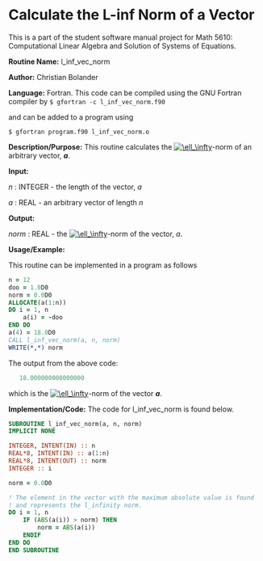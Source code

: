 # Calculate the L-inf Norm of a Vector

This is a part of the student software manual project for Math 5610: Computational Linear Algebra and Solution of Systems of Equations. 

**Routine Name:**           l_inf_vec_norm

**Author:** Christian Bolander

**Language:** Fortran. This code can be compiled using the GNU Fortran compiler by
```$ gfortran -c l_inf_vec_norm.f90```

and can be added to a program using

```$ gfortran program.f90 l_inf_vec_norm.o ``` 

**Description/Purpose:** This routine calculates the <a href="https://www.codecogs.com/eqnedit.php?latex=\ell_\infty" target="_blank"><img src="https://latex.codecogs.com/gif.latex?\ell_\infty" title="\ell_\infty" /></a>-norm of an arbitrary vector, ***a***.

**Input:**  

*n* : INTEGER - the length of the vector, *a*

*a* : REAL - an arbitrary vector of length *n*

**Output:** 

*norm* : REAL - the <a href="https://www.codecogs.com/eqnedit.php?latex=\ell_\infty" target="_blank"><img src="https://latex.codecogs.com/gif.latex?\ell_\infty" title="\ell_\infty" /></a>-norm of the vector, *a*.

**Usage/Example:**

This routine can be implemented in a program as follows

```fortran
n = 12
doo = 1.0D0
norm = 0.0D0
ALLOCATE(a(1:n))
DO i = 1, n
	a(i) = -doo
END DO
a(4) = 18.0D0
CALL l_inf_vec_norm(a, n, norm)
WRITE(*,*) norm
```

The output from the above code:

```fortran
   18.000000000000000  
```

which is the <a href="https://www.codecogs.com/eqnedit.php?latex=\ell_\infty" target="_blank"><img src="https://latex.codecogs.com/gif.latex?\ell_\infty" title="\ell_\infty" /></a>-norm of the vector ***a***.

**Implementation/Code:** The code for l_inf_vec_norm is found below.

```fortran
SUBROUTINE l_inf_vec_norm(a, n, norm)
IMPLICIT NONE

INTEGER, INTENT(IN) :: n
REAL*8, INTENT(IN) :: a(1:n)
REAL*8, INTENT(OUT) :: norm
INTEGER :: i

norm = 0.0D0

! The element in the vector with the maximum absolute value is found
! and represents the l_infinity norm.
DO i = 1, n
	IF (ABS(a(i)) > norm) THEN
		norm = ABS(a(i))
	ENDIF
END DO
END SUBROUTINE
```


